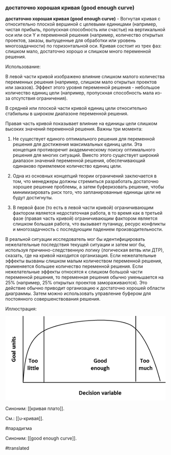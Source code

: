 ### достаточно хорошая кривая (good enough curve)

**достаточно хорошая кривая (good enough curve)** - Вогнутая кривая с относительно плоской вершиной с целевыми единицами (например, чистая прибыль, пропускная способность или счастье) на вертикальной оси или оси Y и переменной решения (например, количество открытых проектов, заказы, выпущенные для обработки или уровень многозадачности) по горизонтальной оси. Кривая состоит из трех фаз: слишком мало, достаточно хорошо и слишком много переменной решения.

Использование:

В левой части кривой изображено влияние слишком малого количества переменных решения (например, слишком мало открытых проектов или заказов). Эффект этого уровня переменной решения - небольшое количество единиц цели (например, пропускная способность мала из-за отсутствия ограничения).

В средней или плоской части кривой единиц цели относительно стабильны в широком диапазоне переменной решения.

Правая часть кривой показывает влияние на единицы цели слишком высоких значений переменной решения. Важны три момента:

1. Не существует единого оптимального решения для переменной решения для достижения максимальных единиц цели. Эта концепция противоречит академическому поиску оптимального решения для многих ситуаций. Вместо этого существует широкий диапазон значений переменной решения, обеспечивающий одинаково приемлемое количество единиц цели.

2. Одна из основных концепций теории ограничений заключается в том, что менеджеры должны стремиться разработать достаточно хорошее решение проблемы, а затем буферизовать решение, чтобы минимизировать риск того, что запланированные единицы цели не будут достигнуты.

3. В первой фазе (то есть в левой части кривой) ограничивающим фактором является недостаточная работа, в то время как в третьей фазе (правая часть кривой) ограничивающим фактором является слишком большая работа, что вызывает путаницу, ресурс конфликты и многозадачность с последующим падением производительности.

В реальной ситуации исследователь мог бы идентифицировать нежелательные последствия текущей ситуации и затем мог бы, используя причинно-следственную логику (логическая ветвь или ДТР), сказать, где на кривой находится организация. Если нежелательные эффекты вызваны слишком малым количеством переменной решения, применяется большее количество переменной решения. Если нежелательные эффекты относятся к слишком большой части переменной решения, то переменная решения обычно уменьшается на 25% (например, 25% открытых проектов замораживаются). Это действие обычно приводит организацию к достаточно хорошей области диаграммы. Затем можно использовать управление буфером для постоянного совершенствования решения.

Иллюстрация:

![](images/image76.png)

Синоним: [[кривая плато]].

См.: [[u-кривая]].

#парадигма

Синоним: [[good enough curve]].

#translated
